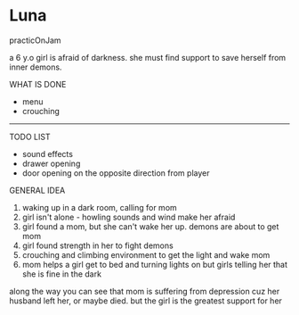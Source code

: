 # Luna
practicOnJam

a 6 y.o girl is afraid of darkness. she must find support to save herself from inner demons.

WHAT IS DONE

- menu
- crouching

----------

TODO LIST

- sound effects
- drawer opening
- door opening on the opposite direction from player

GENERAL IDEA

1. waking up in a dark room, calling for mom
2. girl isn't alone - howling sounds and wind make her afraid
3. girl found a mom, but she can't wake her up. demons are about to get mom
4. girl found strength in her to fight demons
5. crouching and climbing environment to get the light and wake mom
6. mom helps a girl get to bed and turning lights on but girls telling her that she is fine in the dark

along the way you can see that mom is suffering from depression cuz her husband left her, or maybe died. but the girl is the greatest support for her